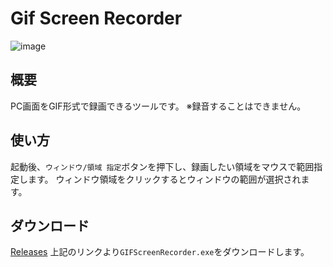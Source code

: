 # Gif Screen Recorder
![image](https://github.com/kenjinote/GifScreenRecorder/assets/2605401/a842df57-dc37-4e97-b2e7-d064a939f65b)

## 概要
PC画面をGIF形式で録画できるツールです。
※録音することはできません。

## 使い方
起動後、`ウィンドウ/領域 指定`ボタンを押下し、録画したい領域をマウスで範囲指定します。
ウィンドウ領域をクリックするとウィンドウの範囲が選択されます。

## ダウンロード
[Releases](https://github.com/kenjinote/GifScreenRecorder/releases)
上記のリンクより`GIFScreenRecorder.exe`をダウンロードします。
